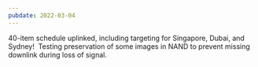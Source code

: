 ```yaml
---
pubdate: 2022-03-04
---
```


40-item schedule uplinked, including targeting for Singapore, Dubai, and Sydney!  Testing preservation of some images in NAND to prevent missing downlink during loss of signal.

